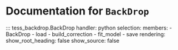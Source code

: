 # Documentation for `BackDrop`

::: tess_backdrop.BackDrop
    handler: python
    selection:
      members:
        - BackDrop
        - load
        - build_correction
        - fit_model
        - save
    rendering:
      show_root_heading: false
      show_source: false
